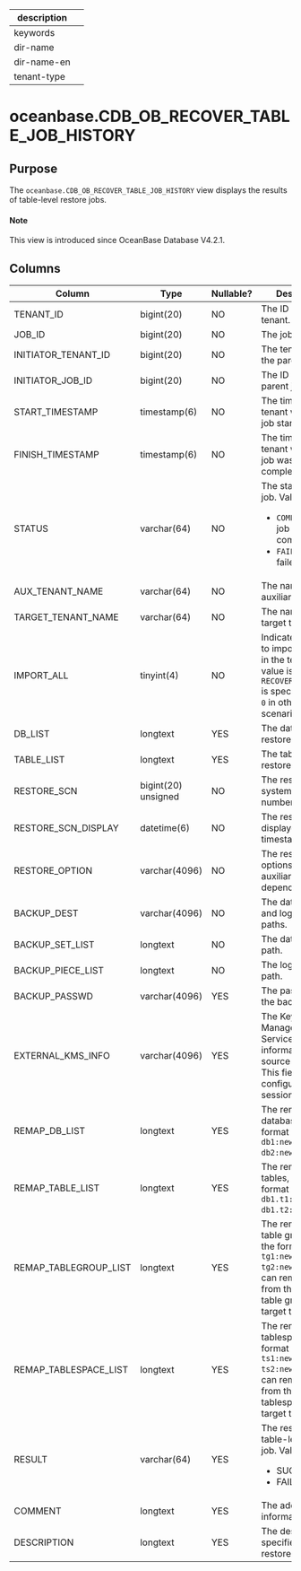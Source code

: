 |description||
|---|---|
|keywords||
|dir-name||
|dir-name-en||
|tenant-type||

# oceanbase.CDB_OB_RECOVER_TABLE_JOB_HISTORY

## Purpose

The `oceanbase.CDB_OB_RECOVER_TABLE_JOB_HISTORY` view displays the results of table-level restore jobs. 

<main id="notice" type='explain'>

  <h4>Note</h4>

  <p>This view is introduced since OceanBase Database V4.2.1. </p>

</main>

## Columns

| **Column** | **Type** | **Nullable?** | **Description** |
| --- | --- | --- | --- |
| TENANT_ID | bigint(20) | NO | The ID of the tenant. |
| JOB_ID | bigint(20) | NO | The job ID. |
| INITIATOR_TENANT_ID | bigint(20) | NO | The tenant ID of the parent job. |
| INITIATOR_JOB_ID | bigint(20) | NO | The ID of the parent job. |
| START_TIMESTAMP | timestamp(6) | NO | The time on the tenant when the job started. |
| FINISH_TIMESTAMP | timestamp(6) | NO | The time on the tenant when the job was completed. |
| STATUS | varchar(64) | NO | The status of the job. Valid values:<ul><li>`COMPLETED`: The job is completed. </li><li>`FAILED`: The job failed. </li></ul> |
| AUX_TENANT_NAME | varchar(64) | NO | The name of the auxiliary tenant. |
| TARGET_TENANT_NAME | varchar(64) | NO | The name of the target tenant. |
| IMPORT_ALL | tinyint(4) | NO | Indicates whether to import all tables in the tenant. The value is `1` if `RECOVER TABLE *.*` is specified, and is `0` in other scenarios. |
| DB_LIST | longtext | YES | The database to restore. |
| TABLE_LIST | longtext | YES | The tables to restore. |
| RESTORE_SCN | bigint(20) unsigned | NO | The restore system change number (SCN). |
| RESTORE_SCN_DISPLAY | datetime(6) | NO | The restore SCN displayed as a timestamp. |
| RESTORE_OPTION | varchar(4096) | NO | The restore options that the auxiliary tenant depends on. |
| BACKUP_DEST | varchar(4096) | NO | The data backup and log archive paths. |
| BACKUP_SET_LIST | longtext | NO | The data backup path. |
| BACKUP_PIECE_LIST | longtext | NO | The log archive path. |
| BACKUP_PASSWD | varchar(4096) | YES | The password of the backup set. |
| EXTERNAL_KMS_INFO | varchar(4096) | YES | The Key Management Service (KMS) information of the source tenant. This field must be configured in the session.  |
| REMAP_DB_LIST | longtext | YES | The remappings of databases, in the format of `db1:new_db1, db2:newdb2`. |
| REMAP_TABLE_LIST | longtext | YES | The remappings of tables, in the format of `db1.t1:new_t1, db1.t2:db2.new_t2`. |
| REMAP_TABLEGROUP_LIST | longtext | YES | The remappings of table groups, in the format of `tg1:new_tg1, tg2:new_tg2`. You can remap a table from the original table group to the target table group. |
| REMAP_TABLESPACE_LIST | longtext | YES | The remappings of tablespaces, in the format of `ts1:new_ts1, ts2:new_ts2`. You can remap a table from the original tablespace to the target tablespace. |
| RESULT | varchar(64) | YES | The result of the table-level restore job. Valid values:<ul><li>SUCCESS  </li><li>FAIL </li></ul> |
| COMMENT | longtext | YES | The additional information. |
| DESCRIPTION | longtext | YES | The description specified in the restore statement. |
